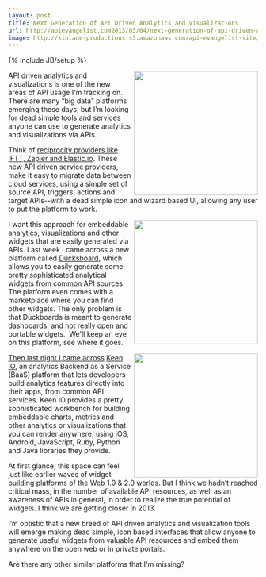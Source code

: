 ```yaml
---
layout: post
title: Next Generation of API Driven Analytics and Visualizations
url: http://apievangelist.com2013/03/04/next-generation-of-api-driven-analytics-and-visualizations/
image: http://kinlane-productions.s3.amazonaws.com/api-evangelist-site/blog/api-analytics.png
---
```

{% include JB/setup %}
<p>
     <img src="https://s3.amazonaws.com/kinlane-productions/api-analytics/api-analytics.png"  width="250" align="right" />
</p>
<p>
     API driven analytics and visualizations is one of the new areas of API usage I'm tracking on. There are many “big data” platforms emerging these days, but I’m looking for dead simple tools and services anyone can use to generate analytics and visualizations via APIs.
</p>
<p>
     Think of <a href="/trends/reciprocity.php">reciprocity providers like IFTT, Zapier and Elastic.io</a>. These new API driven service providers, make it easy to migrate data between cloud services, using a simple set of source API, triggers, actions and target APIs--with a dead simple icon and wizard based UI, allowing any user to put the platform to work.
</p>
<p>
     <a title="Ducksboard" href="http://ducksboard.com/" target="_blank"><img src="https://s3.amazonaws.com/kinlane-productions/api-analytics/ducksboard-logo.png"  width="250" align="right" /></a>
</p>
<p>
     I want this approach for embeddable analytics, visualizations and other widgets that are easily generated via APIs. Last week I came across a new platform called <a href="http://ducksboard.com/">Ducksboard</a>, which allows you to easily generate some pretty sophisticated analytical widgets from common API sources. The platform even comes with a marketplace where you can find other widgets. The only problem is that Duckboards is meant to generate dashboards, and not really open and portable widgets.  We'll keep an eye on this platform, see where it goes.
</p>
<p>
     <a title="Keen IO" href="https://keen.io/" target="_blank"><img src="https://s3.amazonaws.com/kinlane-productions/api-analytics/keen-io-logo.png"  width="250" align="right" /></a>
</p>
<p>
     <a title="Ducksboard" href="http://ducksboard.com/" target="_blank">Then last night I came across</a> <a title="Keen IO" href="https://keen.io/" target="_blank">Keen IO</a>, an analytics Backend as a Service (BaaS) platform that lets developers build analytics features directly into their apps, from common API services. Keen IO provides a pretty sophisticated workbench for building embeddable charts, metrics and other analytics or visualizations that you can render anywhere, using iOS, Android, JavaScript, Ruby, Python and Java libraries they provide.
</p>
<p>
     At first glance, this space can feel just like earlier waves of widget building platforms of the Web 1.0 &amp; 2.0 worlds. But I think we hadn’t reached critical mass, in the number of available API resources, as well as an awareness of APIs in general, in order to realize the true potential of widgets. I think we are getting closer in 2013.
</p>
<p>
     I’m optistic that a new breed of API driven analytics and visualization tools will emerge making dead simple, icon based interfaces that allow anyone to generate useful widgets from valuable API resources and embed them anywhere on the open web or in private portals.
</p>
<p>
     Are there any other similar platforms that I'm missing?
</p>
